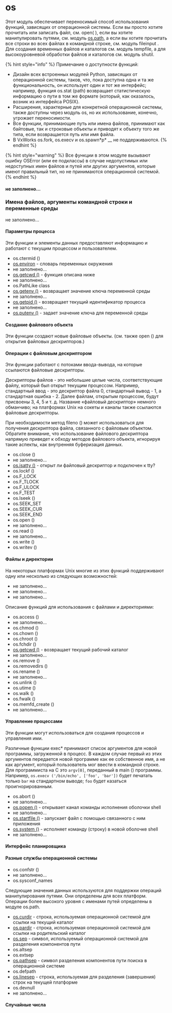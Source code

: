 # os

Этот модуль обеспечивает переносимый способ использования функций, зависящих от операционной системы. Если вы просто хотите прочитать или записать файл, см. open\( \), если вы хотите манипулировать путями, см. модуль [os.path](https://treasuremaster.gitbook.io/python-docs/dostup-k-failam-i-papkam/os.path), а если вы хотите прочитать все строки во всех файлах в командной строке, см. модуль fileinput . Для создания временных файлов и каталогов см. модуль tempfile, а для высокоуровневой обработки файлов и каталогов см. модуль shutil.

{% hint style="info" %}
Примечание о доступности функций:

* Дизайн всех встроенных модулей Python, зависящих от операционной системы, таков, что, пока доступна одна и та же функциональность, он использует один и тот же интерфейс; например, функция os.stat \(path\) возвращает статистическую информацию о пути в том же формате \(который, как оказалось, возник из интерфейса POSIX\).
* Расширения, характерные для конкретной операционной системы, также доступны через модуль os, но их использование, конечно, угрожает переносимости.
* Все функции, принимающие путь или имена файлов, принимают как байтовые, так и строковые объекты и приводят к объекту того же типа, если возвращается путь или имя файла.
* В VxWorks os.fork, os.execv и os.spawn\*p\* __ не поддерживаются.
{% endhint %}

{% hint style="warning" %}
Все функции в этом модуле вызывают ошибку OSError \(или ее подклассы\) в случае недопустимых или недоступных имен файлов и путей или других аргументов, которые имеют правильный тип, но не принимаются операционной системой.
{% endhint %}

#### не заполнено...

### Имена файлов, аргументы командной строки и переменные среды

не заполнено...

#### Параметры процесса

Эти функции и элементы данных предоставляют информацию и работают с текущим процессом и пользователем.

* os.ctermid \(\)
* [os.environ](https://treasuremaster.gitbook.io/python-docs/obshie-sluzhby-operacionnoi-sistemy/os/environ) - словарь переменных окружения
* не заполнено...
* [os.getcwd \(\)](https://treasuremaster.gitbook.io/python-docs/obshie-sluzhby-operacionnoi-sistemy/os/getcwd) - функция описана ниже
* не заполнено...
* os.PathLike class
* [os.getenv \(\)](https://treasuremaster.gitbook.io/python-docs/obshie-sluzhby-operacionnoi-sistemy/os/os.getenv) - возвращает значение ключа переменной среды
* не заполнено...
* [os.getpid \(\)](https://treasuremaster.gitbook.io/python-docs/obshie-sluzhby-operacionnoi-sistemy/os/os.getpid) - возвращает текущий идентификатор процесса
* не заполнено...
* [os.putenv \(\)](https://treasuremaster.gitbook.io/python-docs/obshie-sluzhby-operacionnoi-sistemy/os/os.putenv) - задает значение ключа для переменной среды

#### Создание файлового объекта

Эти функции создают новые файловые объекты. \(см. также open \(\) для открытия файловых дескрипторов.\)

#### Операции с файловым дескриптором

Эти функции работают с потоками ввода-вывода, на которые ссылаются файловые дескрипторы.

Дескрипторы файлов - это небольшие целые числа, соответствующие файлу, который был открыт текущим процессом. Например, стандартный ввод - это дескриптор файла 0, стандартный вывод - 1, а стандартная ошибка - 2. Далее файлам, открытым процессом, будут присвоены 3, 4, 5 и т. д. Название «файловый дескриптор» немного обманчиво; на платформах Unix на сокеты и каналы также ссылаются файловые дескрипторы.

При необходимости метод fileno \(\) может использоваться для получения дескриптора файла, связанного с файловым объектом. Обратите внимание, что использование файлового дескриптора напрямую приведет к обходу методов файлового объекта, игнорируя такие аспекты, как внутренняя буферизация данных.

* os.close \(\)
* не заполнено...
* [os.isatty \(\)](https://treasuremaster.gitbook.io/python-docs/obshie-sluzhby-operacionnoi-sistemy/os/os.isatty) - открыт ли файловый дескриптор и подключен к tty?
* os.lockf \(\)
* os.F\_LOCK
* os.F\_TLOCK
* os.F\_ULOCK
* os.F\_TEST
* os.lseek \(\)
* os.SEEK\_SET
* os.SEEK\_CUR
* os.SEEK\_END
* os.open \(\)
* не заполнено...
* os.read \(\)
* не заполнено...
* os.write \(\)
* os.writev \(\)

#### Файлы и директории

На некоторых платформах Unix многие из этих функций поддерживают одну или несколько из следующих возможностей:

* не заполнено...
* не заполнено...
* не заполнено...

Описание функций для использования с файлами и директориями:

* os.access \(\)
* не заполнено...
* os.chmod \(\)
* os.chown \(\)
* os.chroot \(\)
* os.fchdir \(\)
* [os.getcwd \(\)](https://treasuremaster.gitbook.io/python-docs/obshie-sluzhby-operacionnoi-sistemy/os/getcwd) - возвращает текущий рабочий каталог
* не заполнено...
* os.remove \(\)
* os.removedirs \(\)
* os.rename \(\)
* не заполнено...
* os.unlink \(\)
* os.utime \(\)
* os.walk \(\)
* os.fwalk \(\)
* os.memfd\_create \(\)
* не заполнено...

#### Управление процессами

Эти функции могут использоваться для создания процессов и управления ими.

Различные функции exec\* принимают список аргументов для новой программы, загруженной в процесс. В каждом случае первый из этих аргументов передается новой программе как ее собственное имя, а не как аргумент, который пользователь мог ввести в командной строке. Для программиста на C это `argv[0]`, переданный в main \(\) программы. Например, `os.execv ('/bin/echo', ['foo', 'bar'])` будет печатать только `bar` на стандартном выводе; `foo` будет казаться проигнорированным.

* os.abort \(\)
* не заполнено...
* [os.popen \(\)](https://treasuremaster.gitbook.io/python-docs/obshie-sluzhby-operacionnoi-sistemy/os/os.popen) - открывает канал команды исполнения оболочки shell
* не заполнено...
* [os.startfile \(\)](https://treasuremaster.gitbook.io/python-docs/obshie-sluzhby-operacionnoi-sistemy/os/os.startfile) - запускает файл с помощью связанного с ним приложения
* [os.system \(\)](https://treasuremaster.gitbook.io/python-docs/obshie-sluzhby-operacionnoi-sistemy/os/os.system) - исполняет команду \(строку\) в новой оболочке shell
* не заполнено...

#### Интерфейс планировщика

#### Разные службы операционной системы

* os.confstr \(\)
* не заполнено...
* os.sysconf\_names

Следующие значения данных используются для поддержки операций манипулирования путями. Они определены для всех платформ. Операции более высокого уровня с именами путей определены в модуле os.path.

* [os.curdir](https://treasuremaster.gitbook.io/python-docs/obshie-sluzhby-operacionnoi-sistemy/os/os.curdir) - строка, используемая операционной системой для ссылки на текущий каталог
* [os.pardir](https://treasuremaster.gitbook.io/python-docs/obshie-sluzhby-operacionnoi-sistemy/os/os.pardir) - строка, используемая операционной системой для ссылки на родительский каталог
* [os.sep](https://treasuremaster.gitbook.io/python-docs/obshie-sluzhby-operacionnoi-sistemy/os/os.sep) - символ, используемый операционной системой для разделения компонентов пути
* os.altsep
* os.extsep
* [os.pathsep](https://treasuremaster.gitbook.io/python-docs/obshie-sluzhby-operacionnoi-sistemy/os/pathsep) - символ разделения компонентов пути поиска в операционной системе
* os.defpath
* [os.linesep](https://treasuremaster.gitbook.io/python-docs/obshie-sluzhby-operacionnoi-sistemy/os/os.linesep) - строка, используемая для разделения \(завершения\) строк на текущей платформе
* os.devnull
* не заполнено...

#### Случайные числа


